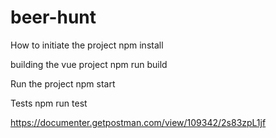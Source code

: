 # beer-hunt

How to initiate the project
npm install

building the vue project
npm run build

Run the project
npm start

Tests
npm run test


https://documenter.getpostman.com/view/109342/2s83zpL1jf
